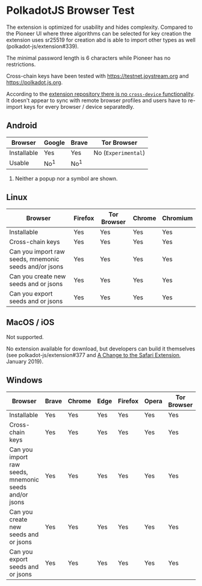 # PolkadotJS Browser Test

The extension is optimized for usability and hides complexity. Compared to the Pioneer UI where three algorithms can be selected for key creation the extension uses sr25519 for creation abd is able to import other types as well (polkadot-js/extension#339).

The minimal password length is 6 characters while Pioneer has no restrictions.

Cross-chain keys have been tested with https://testnet.joystream.org and https://polkadot.js.org.

According to the [extension repository there is no `cross-device` functionality](https://github.com/polkadot-js/extension/search?q=cross+device).
It doesn't appear to sync with remote browser profiles and users have to re-import keys for every browser / device separatedly.

## Android

Browser | Google | Brave | Tor Browser
-- | -- | -- | --
Installable | Yes | Yes | No (`Experimental`)
Usable | No<sup>1</sup> | No<sup>1</sup> |  

1) Neither a popup nor a symbol are shown.

## Linux

Browser | Firefox | Tor Browser | Chrome | Chromium
-- | -- | -- | -- | --
Installable | Yes | Yes | Yes | Yes
Cross-chain keys | Yes | Yes | Yes | Yes
Can you import raw seeds, mnemonic seeds and/or jsons | Yes | Yes | Yes | Yes
Can you create new seeds and or jsons | Yes | Yes | Yes | Yes
Can you export seeds and or jsons | Yes | Yes | Yes | Yes

## MacOS / iOS

Not supported.

No extension available for download, but developers can build it themselves (see polkadot-js/extension#377 and [A Change to the Safari Extension](http://blog.lastpass.com/2019/01/change-safari-extension/), January 2019).

## Windows

Browser | Brave | Chrome | Edge | Firefox | Opera | Tor Browser
-- | -- | -- | -- | -- | -- | --
Installable | Yes | Yes | Yes | Yes | Yes | Yes
Cross-chain keys | Yes | Yes | Yes | Yes | Yes | Yes
Can you import raw seeds, mnemonic seeds and/or jsons | Yes | Yes | Yes | Yes | Yes | Yes
Can you create new seeds and or jsons | Yes | Yes | Yes | Yes | Yes | Yes
Can you export seeds and or jsons | Yes | Yes | Yes | Yes | Yes | Yes
